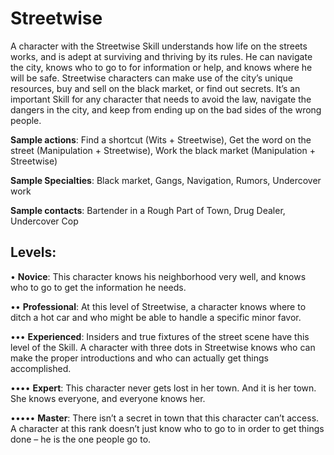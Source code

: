 # Streetwise

A character with the Streetwise Skill understands how
life on the streets works, and is adept at surviving and thriving by its rules. He can navigate the city, knows who to go
to for information or help, and knows where he will be safe.
Streetwise characters can make use of the city’s unique resources, buy and sell on the black market, or find out secrets.
It’s an important Skill for any character that needs to avoid
the law, navigate the dangers in the city, and keep from ending up on the bad sides of the wrong people.

**Sample actions**: Find a shortcut (Wits + Streetwise), Get
the word on the street (Manipulation + Streetwise), Work
the black market (Manipulation + Streetwise)

**Sample Specialties**: Black market, Gangs, Navigation,
Rumors, Undercover work

**Sample contacts**: Bartender in a Rough Part of Town,
Drug Dealer, Undercover Cop

## Levels:
• **Novice**: This character knows his neighborhood
very well, and knows who to go to get the information he needs.

•• **Professional**: At this level of Streetwise, a character
knows where to ditch a hot car and who might be
able to handle a specific minor favor.

••• **Experienced**: Insiders and true fixtures of the
street scene have this level of the Skill. A character
with three dots in Streetwise knows who can make
the proper introductions and who can actually get
things accomplished.

•••• **Expert**: This character never gets lost in her town.
And it is her town. She knows everyone, and
everyone knows her.

••••• **Master**: There isn’t a secret in town that this character can’t access. A character at this rank doesn’t
just know who to go to in order to get things done
– he is the one people go to.
